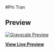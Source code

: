 #Phi Tran

## Preview

[![Grayscale Preview](https://phitranpt.github.io)](phitranpt.github.io)

**[View Live Preview](phitranpt.github.io)**
